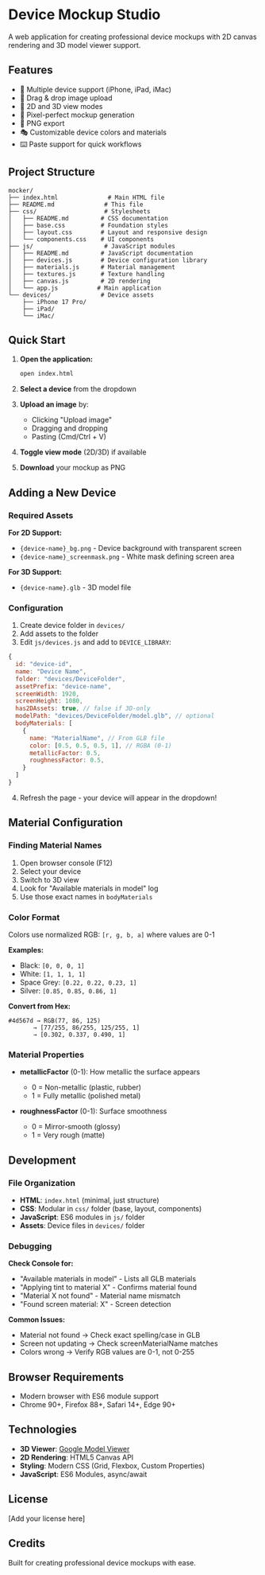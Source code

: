 # Device Mockup Studio

A web application for creating professional device mockups with 2D canvas rendering and 3D model viewer support.

## Features

- 📱 Multiple device support (iPhone, iPad, iMac)
- 🎨 Drag & drop image upload
- 🔄 2D and 3D view modes
- 🎯 Pixel-perfect mockup generation
- 💾 PNG export
- 🎭 Customizable device colors and materials
- ⌨️ Paste support for quick workflows

## Project Structure

```
mocker/
├── index.html              # Main HTML file
├── README.md              # This file
├── css/                   # Stylesheets
│   ├── README.md         # CSS documentation
│   ├── base.css          # Foundation styles
│   ├── layout.css        # Layout and responsive design
│   └── components.css    # UI components
├── js/                    # JavaScript modules
│   ├── README.md         # JavaScript documentation
│   ├── devices.js        # Device configuration library
│   ├── materials.js      # Material management
│   ├── textures.js       # Texture handling
│   ├── canvas.js         # 2D rendering
│   └── app.js           # Main application
└── devices/              # Device assets
    ├── iPhone 17 Pro/
    ├── iPad/
    └── iMac/
```

## Quick Start

1. **Open the application:**
   ```bash
   open index.html
   ```

2. **Select a device** from the dropdown

3. **Upload an image** by:
   - Clicking "Upload image"
   - Dragging and dropping
   - Pasting (Cmd/Ctrl + V)

4. **Toggle view mode** (2D/3D) if available

5. **Download** your mockup as PNG

## Adding a New Device

### Required Assets

**For 2D Support:**
- `{device-name}_bg.png` - Device background with transparent screen
- `{device-name}_screenmask.png` - White mask defining screen area

**For 3D Support:**
- `{device-name}.glb` - 3D model file

### Configuration

1. Create device folder in `devices/`
2. Add assets to the folder
3. Edit `js/devices.js` and add to `DEVICE_LIBRARY`:

```javascript
{
  id: "device-id",
  name: "Device Name",
  folder: "devices/DeviceFolder",
  assetPrefix: "device-name",
  screenWidth: 1920,
  screenHeight: 1080,
  has2DAssets: true, // false if 3D-only
  modelPath: "devices/DeviceFolder/model.glb", // optional
  bodyMaterials: [
    {
      name: "MaterialName", // From GLB file
      color: [0.5, 0.5, 0.5, 1], // RGBA (0-1)
      metallicFactor: 0.5,
      roughnessFactor: 0.5,
    }
  ]
}
```

4. Refresh the page - your device will appear in the dropdown!

## Material Configuration

### Finding Material Names

1. Open browser console (F12)
2. Select your device
3. Switch to 3D view
4. Look for "Available materials in model" log
5. Use those exact names in `bodyMaterials`

### Color Format

Colors use normalized RGB: `[r, g, b, a]` where values are 0-1

**Examples:**
- Black: `[0, 0, 0, 1]`
- White: `[1, 1, 1, 1]`
- Space Grey: `[0.22, 0.22, 0.23, 1]`
- Silver: `[0.85, 0.85, 0.86, 1]`

**Convert from Hex:**
```
#4d567d → RGB(77, 86, 125)
       → [77/255, 86/255, 125/255, 1]
       → [0.302, 0.337, 0.490, 1]
```

### Material Properties

- **metallicFactor** (0-1): How metallic the surface appears
  - 0 = Non-metallic (plastic, rubber)
  - 1 = Fully metallic (polished metal)

- **roughnessFactor** (0-1): Surface smoothness
  - 0 = Mirror-smooth (glossy)
  - 1 = Very rough (matte)

## Development

### File Organization

- **HTML**: `index.html` (minimal, just structure)
- **CSS**: Modular in `css/` folder (base, layout, components)
- **JavaScript**: ES6 modules in `js/` folder
- **Assets**: Device files in `devices/` folder

### Debugging

**Check Console for:**
- "Available materials in model" - Lists all GLB materials
- "Applying tint to material X" - Confirms material found
- "Material X not found" - Material name mismatch
- "Found screen material: X" - Screen detection

**Common Issues:**
- Material not found → Check exact spelling/case in GLB
- Screen not updating → Check screenMaterialName matches
- Colors wrong → Verify RGB values are 0-1, not 0-255

## Browser Requirements

- Modern browser with ES6 module support
- Chrome 90+, Firefox 88+, Safari 14+, Edge 90+

## Technologies

- **3D Viewer**: [Google Model Viewer](https://modelviewer.dev/)
- **2D Rendering**: HTML5 Canvas API
- **Styling**: Modern CSS (Grid, Flexbox, Custom Properties)
- **JavaScript**: ES6 Modules, async/await

## License

[Add your license here]

## Credits

Built for creating professional device mockups with ease.
